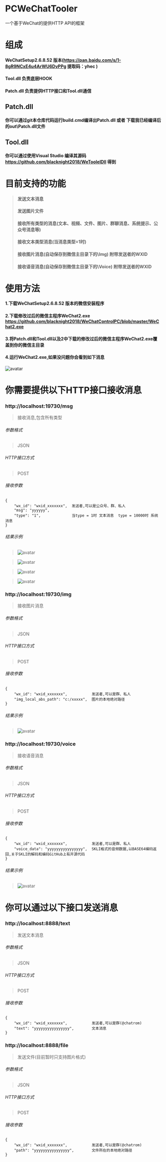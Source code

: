 # PCWeChatTooler
一个基于WeChat的提供HTTP API的框架

# 组成
#### WeChatSetup2.6.8.52 版本(https://pan.baidu.com/s/1-8gR9NCxE4u4ArWU6DvPPg  提取码：yhec )
#### Tool.dll 负责底层HOOK
#### Patch.dll 负责提供HTTP接口和Tool.dll通信

## Patch.dll
#### 你可以通过git本仓库代码运行build.cmd编译出Patch.dll 或者 下载我已经编译后的out\Patch.dll文件

## Tool.dll
#### 你可以通过使用Visual Studio 编译其源码 https://github.com/blacknight2018/WeToolelDll 得到

# 目前支持的功能
> #### 发送文本消息
> #### 发送图片文件
> #### 接收所有类型的消息(文本、视频、文件、图片、群聊消息、系统提示、公众号消息等)
> #### 接收文本类型消息(当消息类型=1时)
> #### 接收图片消息(自动保存到微信主目录下的\Img)   附带发送者的WXID
> #### 接收语音消息(自动保存到微信主目录下的\Voice) 附带发送者的WXID


# 使用方法
#### 1.下载WeChatSetup2.6.8.52 版本的微信安装程序
#### 2.下载修改过后的微信主程序WeChat2.exe https://github.com/blacknight2018/WeChatControlPC/blob/master/WeChat2.exe
#### 3.将Patch.dll和Tool.dll以及2中下载的修改过后的微信主程序WeChat2.exe覆盖到你的微信主目录
#### 4.运行WeChat2.exe,如果没问题你会看到如下消息
![avatar](https://github.com/blacknight2018/WeChatToolerFrameWork/blob/master/Images/Img1.jpg)

# 你需要提供以下HTTP接口接收消息

### http://localhost:19730/msg
> 接收消息,包含所有类型

###### 参数格式
> JSON

###### HTTP接口方式
> POST

###### 接收参数
``` 
{
    "wx_id": "wxid_xxxxxxx",  发送者,可以是公众号、群、私人
    "msg": "yyyyyy",           
    "type": "1",              当type = 1时 文本消息  type = 10000时 系统消息
}
```
###### 结果示例
> ![avatar](https://github.com/blacknight2018/PCWeChatTool-Patch/blob/master/Images/Img2.jpg)  

> ![avatar](https://github.com/blacknight2018/PCWeChatTool-Patch/blob/master/Images/Img3.jpg)  

> ![avatar](https://github.com/blacknight2018/PCWeChatTool-Patch/blob/master/Images/Img4.jpg)  

> ![avatar](https://github.com/blacknight2018/PCWeChatTool-Patch/blob/master/Images/Img5.jpg)  

  

### http://localhost:19730/img
> 接收图片消息

###### 参数格式
> JSON

###### HTTP接口方式
> POST

###### 接收参数
``` 
{
    "wx_id": "wxid_xxxxxxx",           发送者,可以是群、私人
    "img_local_abs_path": "c:/xxxxx",  图片的本地绝对路径          
}
```
###### 结果示例
> ![avatar](https://github.com/blacknight2018/PCWeChatTool-Patch/blob/master/Images/Img6.jpg)
 


### http://localhost:19730/voice
> 接收语音消息

###### 参数格式
> JSON

###### HTTP接口方式
> POST

###### 接收参数
``` 
{
    "wx_id": "wxid_xxxxxxx",           发送者,可以是群、私人
    "voice_data": "yyyyyyyyyyyyyyyy",  SKLI格式的音频数据,以BASE64编码返回,关于SKLI的解码和编码GitHub上有开源代码     
}
```
###### 结果示例
> ![avatar](https://github.com/blacknight2018/PCWeChatTool-Patch/blob/master/Images/Img7.jpg)
 
 

# 你可以通过以下接口发送消息

### http://localhost:8888/text
> 发送文本消息

###### 参数格式
> JSON

###### HTTP接口方式
> POST

###### 接收参数
``` 
{
    "wx_id": "wxid_xxxxxxx",           发送者,可以是群(@chatrom)
    "text": "yyyyyyyyyyyyyyyy",        文本消息
}
```

### http://localhost:8888/file
> 发送文件(目前暂时只支持图片格式)

###### 参数格式
> JSON

###### HTTP接口方式
> POST

###### 接收参数
``` 
{
    "wx_id": "wxid_xxxxxxx",           发送者,可以是群(@chatrom)
    "path": "yyyyyyyyyyyyyyyy",        文件所在的本地绝对路径
}
```
